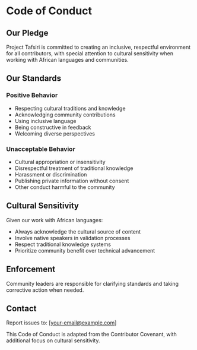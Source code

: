 # Code of Conduct

## Our Pledge

Project Tafsiri is committed to creating an inclusive, respectful environment for all contributors, with special attention to cultural sensitivity when working with African languages and communities.

## Our Standards

### Positive Behavior
- Respecting cultural traditions and knowledge
- Acknowledging community contributions
- Using inclusive language
- Being constructive in feedback
- Welcoming diverse perspectives

### Unacceptable Behavior
- Cultural appropriation or insensitivity
- Disrespectful treatment of traditional knowledge
- Harassment or discrimination
- Publishing private information without consent
- Other conduct harmful to the community

## Cultural Sensitivity

Given our work with African languages:
- Always acknowledge the cultural source of content
- Involve native speakers in validation processes
- Respect traditional knowledge systems
- Prioritize community benefit over technical advancement

## Enforcement

Community leaders are responsible for clarifying standards and taking corrective action when needed.

## Contact

Report issues to: [your-email@example.com]

This Code of Conduct is adapted from the Contributor Covenant, with additional focus on cultural sensitivity.
